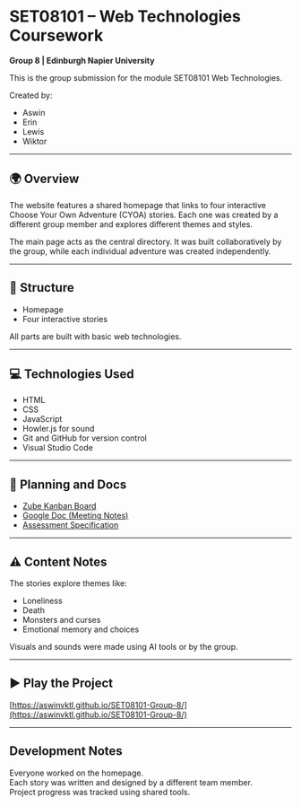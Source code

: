 # SET08101 – Web Technologies Coursework  
**Group 8 | Edinburgh Napier University**

This is the group submission for the module SET08101 Web Technologies.

Created by:  
- Aswin
- Erin  
- Lewis 
- Wiktor   

---

## 🌍 Overview

The website features a shared homepage that links to four interactive Choose Your Own Adventure (CYOA) stories. Each one was created by a different group member and explores different themes and styles.

The main page acts as the central directory. It was built collaboratively by the group, while each individual adventure was created independently.

---

## 📂 Structure

- Homepage  
- Four interactive stories  

All parts are built with basic web technologies.

---

## 💻 Technologies Used

- HTML  
- CSS  
- JavaScript  
- Howler.js for sound  
- Git and GitHub for version control  
- Visual Studio Code

---

## 📑 Planning and Docs

- [Zube Kanban Board](https://zube.io/set08101-web-tech/web-tech-group-8/w/workspace-1/kanban)  
- [Google Doc (Meeting Notes)](https://docs.google.com/document/d/1-6B8qMqHFXjbeFASaLDZ5ZBo7xNCl5e7Is4lEeR7A_w/edit?usp=sharing)  
- [Assessment Specification](https://github.com/user-attachments/files/19408921/SET08101.Web.Technologies.Assessment.Specification_Moderated.pdf)

---

## ⚠️ Content Notes

The stories explore themes like:  
- Loneliness  
- Death  
- Monsters and curses  
- Emotional memory and choices

Visuals and sounds were made using AI tools or by the group.

---

## ▶️ Play the Project

[https://aswinvktl.github.io/SET08101-Group-8/](https://aswinvktl.github.io/SET08101-Group-8/)

---

## Development Notes

Everyone worked on the homepage.  
Each story was written and designed by a different team member.  
Project progress was tracked using shared tools.

